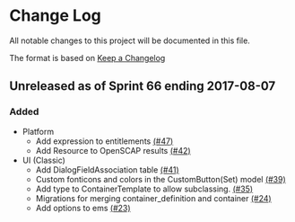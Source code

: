 # Change Log

All notable changes to this project will be documented in this file.

The format is based on [Keep a Changelog](http://keepachangelog.com/en/1.0.0/)

## Unreleased as of Sprint 66 ending 2017-08-07

### Added
- Platform
  - Add expression to entitlements [(#47)](https://github.com/ManageIQ/manageiq-schema/pull/47)
  - Add Resource to OpenSCAP results [(#42)](https://github.com/ManageIQ/manageiq-schema/pull/42)
- UI (Classic)
  - Add DialogFieldAssociation table [(#41)](https://github.com/ManageIQ/manageiq-schema/pull/41)
  - Custom fonticons and colors in the CustomButton(Set) model [(#39)](https://github.com/ManageIQ/manageiq-schema/pull/39)
  - Add type to ContainerTemplate to allow subclassing. [(#35)](https://github.com/ManageIQ/manageiq-schema/pull/35)
  - Migrations for merging container_definition and container [(#24)](https://github.com/ManageIQ/manageiq-schema/pull/24)
  - Add options to ems [(#23)](https://github.com/ManageIQ/manageiq-schema/pull/23)
